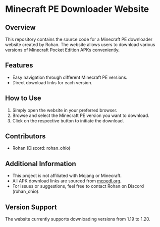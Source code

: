 # Minecraft PE Downloader Website

## Overview
This repository contains the source code for a Minecraft PE downloader website created by Rohan. The website allows users to download various versions of Minecraft Pocket Edition APKs conveniently.

## Features
- Easy navigation through different Minecraft PE versions.
- Direct download links for each version.

## How to Use
1. Simply open the website in your preferred browser.
2. Browse and select the Minecraft PE version you want to download.
3. Click on the respective button to initiate the download.

## Contributors
- Rohan (Discord: rohan_ohio)

## Additional Information
- This project is not affiliated with Mojang or Minecraft.
- All APK download links are sourced from [mcpedl.org](https://mcpedl.org/).
- For issues or suggestions, feel free to contact Rohan on Discord (rohan_ohio).

## Version Support
The website currently supports downloading versions from 1.19 to 1.20.
